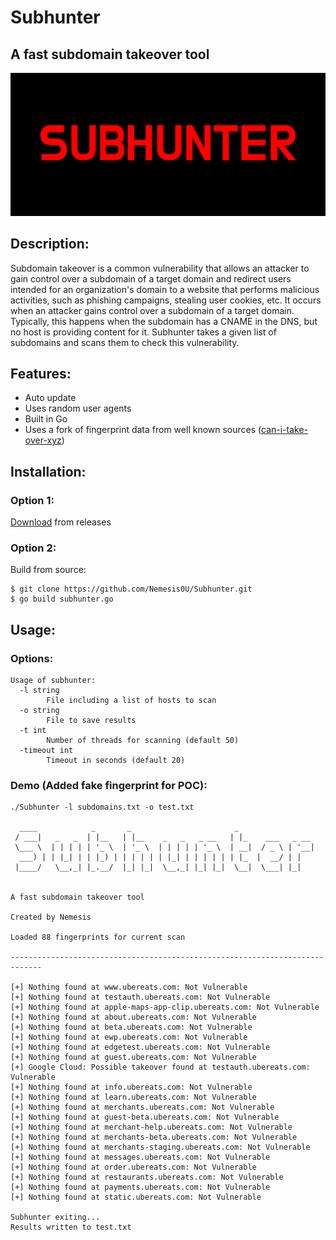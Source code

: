 # Subhunter
## A fast subdomain takeover tool

<img src="banner.png" width="1300">

## Description:

Subdomain takeover is a common vulnerability that allows an attacker to gain control over a subdomain of a target domain and redirect users intended for an organization's domain to a website that performs malicious activities, such as phishing campaigns,
stealing user cookies, etc. It occurs when an attacker gains control over a subdomain of a target domain.
Typically, this happens when the subdomain has a CNAME in the DNS, but no host is providing content for it.
Subhunter takes a given list of subdomains and scans them to check this vulnerability.

## Features:

- Auto update
- Uses random user agents
- Built in Go
- Uses a fork of fingerprint data from well known sources ([can-i-take-over-xyz](https://github.com/EdOverflow/can-i-take-over-xyz/blob/master/README.md))

## Installation:

### Option 1:

[Download](https://github.com/Nemesis0U/Subhunter/releases) from releases

### Option 2:
Build from source:

    $ git clone https://github.com/Nemesis0U/Subhunter.git
    $ go build subhunter.go

## Usage:

### Options:

```
Usage of subhunter:
  -l string
    	File including a list of hosts to scan
  -o string
    	File to save results
  -t int
    	Number of threads for scanning (default 50)
  -timeout int
    	Timeout in seconds (default 20)
```

### Demo (Added fake fingerprint for POC):

```
./Subhunter -l subdomains.txt -o test.txt

  ____            _       _                       _
 / ___|   _   _  | |__   | |__    _   _   _ __   | |_    ___   _ __
 \___ \  | | | | | '_ \  | '_ \  | | | | | '_ \  | __|  / _ \ | '__|
  ___) | | |_| | | |_) | | | | | | |_| | | | | | | |_  |  __/ | |
 |____/   \__,_| |_.__/  |_| |_|  \__,_| |_| |_|  \__|  \___| |_|


A fast subdomain takeover tool

Created by Nemesis

Loaded 88 fingerprints for current scan

-----------------------------------------------------------------------------

[+] Nothing found at www.ubereats.com: Not Vulnerable
[+] Nothing found at testauth.ubereats.com: Not Vulnerable
[+] Nothing found at apple-maps-app-clip.ubereats.com: Not Vulnerable
[+] Nothing found at about.ubereats.com: Not Vulnerable
[+] Nothing found at beta.ubereats.com: Not Vulnerable
[+] Nothing found at ewp.ubereats.com: Not Vulnerable
[+] Nothing found at edgetest.ubereats.com: Not Vulnerable
[+] Nothing found at guest.ubereats.com: Not Vulnerable
[+] Google Cloud: Possible takeover found at testauth.ubereats.com: Vulnerable
[+] Nothing found at info.ubereats.com: Not Vulnerable
[+] Nothing found at learn.ubereats.com: Not Vulnerable
[+] Nothing found at merchants.ubereats.com: Not Vulnerable
[+] Nothing found at guest-beta.ubereats.com: Not Vulnerable
[+] Nothing found at merchant-help.ubereats.com: Not Vulnerable
[+] Nothing found at merchants-beta.ubereats.com: Not Vulnerable
[+] Nothing found at merchants-staging.ubereats.com: Not Vulnerable
[+] Nothing found at messages.ubereats.com: Not Vulnerable
[+] Nothing found at order.ubereats.com: Not Vulnerable
[+] Nothing found at restaurants.ubereats.com: Not Vulnerable
[+] Nothing found at payments.ubereats.com: Not Vulnerable
[+] Nothing found at static.ubereats.com: Not Vulnerable

Subhunter exiting...
Results written to test.txt


```

